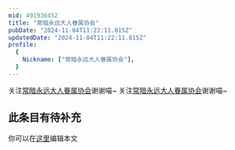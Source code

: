 ```yaml
---
mid: 491936452
title: "常暗永远大人眷属协会"
pubDate: "2024-11-04T11:22:11.815Z"
updatedDate: "2024-11-04T11:22:11.815Z"
profile:
  {
    Nickname: ["常暗永远大人眷属协会"],
  }
---
```


关注[常暗永远大人眷属协会](https://space.bilibili.com/491936452)谢谢喵~ 关注[常暗永远大人眷属协会](https://space.bilibili.com/491936452)谢谢喵~

## 此条目有待补充
你可以在[这里](https://github.com/Yuhanawa/VTuber.ICU/edit/master/src/content/v/常暗永远大人眷属协会/index.md)编辑本文
